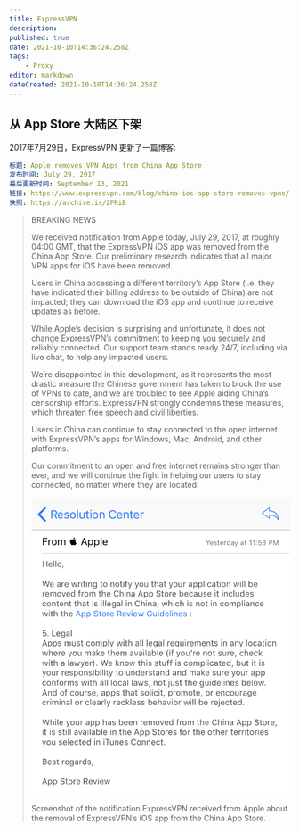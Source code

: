```yaml
---
title: ExpressVPN
description: 
published: true
date: 2021-10-10T14:36:24.258Z
tags: 
    - Proxy
editor: markdown
dateCreated: 2021-10-10T14:36:24.258Z
---
```


## 从 App Store 大陆区下架

2017年7月29日，ExpressVPN 更新了一篇博客:

```YAML
标题: Apple removes VPN Apps from China App Store
发布时间: July 29, 2017
最后更新时间: September 13, 2021
链接: https://www.expressvpn.com/blog/china-ios-app-store-removes-vpns/
快照: https://archive.is/2PRiB
```

> BREAKING NEWS
>
> We received notification from Apple today, July 29, 2017, at roughly 04:00 GMT, that the ExpressVPN iOS app was removed from the China App Store. Our preliminary research indicates that all major VPN apps for iOS have been removed.
>
> Users in China accessing a different territory’s App Store (i.e. they have indicated their billing address to be outside of China) are not impacted; they can download the iOS app and continue to receive updates as before.
>
> While Apple’s decision is surprising and unfortunate, it does not change ExpressVPN’s commitment to keeping you securely and reliably connected. Our support team stands ready 24/7, including via live chat, to help any impacted users.
>
> We’re disappointed in this development, as it represents the most drastic measure the Chinese government has taken to block the use of VPNs to date, and we are troubled to see Apple aiding China’s censorship efforts. ExpressVPN strongly condemns these measures, which threaten free speech and civil liberties.
>
> Users in China can continue to stay connected to the open internet with ExpressVPN’s apps for Windows, Mac, Android, and other platforms.
>
> Our commitment to an open and free internet remains stronger than ever, and we will continue the fight in helping our users to stay connected, no matter where they are located.
>
> ![Screenshot of the notification ExpressVPN received from Apple about the removal of ExpressVPN's iOS app from the China App Store.](/src/anti-censorship/VPN/ExpressVPN/china-app-store-app-removal-notification.png)
>
> Screenshot of the notification ExpressVPN received from Apple about the removal of ExpressVPN’s iOS app from the China App Store.
